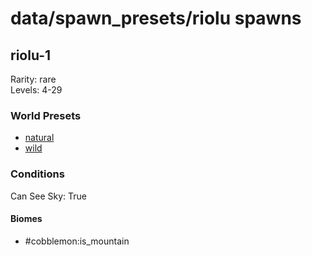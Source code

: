 # data/spawn_presets/riolu spawns  
  
## riolu-1  
Rarity: rare  
Levels: 4-29  
  
### World Presets  
* [natural](/data/spawn_data/natural.md)  
* [wild](/data/spawn_data/wild.md)  
  
### Conditions  
Can See Sky: True  
  
#### Biomes  
  * #cobblemon:is_mountain
  
